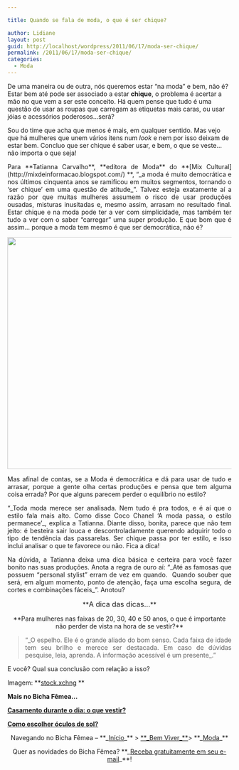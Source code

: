 ```yaml
---

title: Quando se fala de moda, o que é ser chique?

author: Lidiane
layout: post
guid: http://localhost/wordpress/2011/06/17/moda-ser-chique/
permalink: /2011/06/17/moda-ser-chique/
categories:
  - Moda
---
```

De uma maneira ou de outra, nós queremos estar “na moda” e bem, não é? Estar bem até pode ser associado a estar **chique**, o problema é acertar a mão no que vem a ser este conceito. Há quem pense que tudo é uma questão de usar as roupas que carregam as etiquetas mais caras, ou usar jóias e acessórios poderosos…será?

Sou do time que acha que menos é mais, em qualquer sentido. Mas vejo que há mulheres que unem vários itens num _look_ e nem por isso deixam de estar bem. Concluo que ser chique é saber usar, e bem, o que se veste…não importa o que seja!

<!--more-->

<p style="text-align: justify;">
  Para **Tatianna Carvalho**, **editora de Moda** do **[Mix Cultural](http://mixdeinformacao.blogspot.com/) **, “_a moda é muito democrática e nos últimos cinquenta anos se ramificou em muitos segmentos, tornando o ‘ser chique’ em uma questão de atitude_”. Talvez esteja exatamente aí a razão por que muitas mulheres assumem o risco de usar produções ousadas, misturas inusitadas e, mesmo assim, arrasam no resultado final. Estar chique e na moda pode ter a ver com simplicidade, mas também ter tudo a ver com o saber “carregar” uma super produção. E que bom que é assim… porque a moda tem mesmo é que ser democrática, não é?
</p>

<p style="text-align: center;">
  <a href="http://www.trololodemulher.com.br/blog/wp-content/uploads/2011/06/moda.jpg"><img class="alignnone size-full wp-image-6531" title="moda" src="http://www.trololodemulher.com.br/blog/wp-content/uploads/2011/06/moda.jpg" alt="" width="600" height="522" /></a><a href="http://www.trololodemulher.com.br/blog/wp-content/uploads/2011/06/moda.jpg"></a>
</p>

<p style="text-align: justify;">
  Mas afinal de contas, se a Moda é democrática e dá para usar de tudo e arrasar, porque a gente olha certas produções e pensa que tem alguma coisa errada? Por que alguns parecem perder o equilíbrio no estilo?
</p>

<p style="text-align: justify;">
  “_Toda moda merece ser analisada. Nem tudo é pra todos, e é aí que o estilo fala mais alto. Como disse Coco Chanel ‘A moda passa, o estilo permanece’_, explica a Tatianna. Diante disso, bonita, parece que não tem jeito: é besteira sair louca e descontroladamente querendo adquirir todo o tipo de tendência das passarelas. Ser chique passa por ter estilo, e isso inclui analisar o que te favorece ou não. Fica a dica!
</p>

<p style="text-align: justify;">
  Na dúvida, a Tatianna deixa uma dica básica e certeira para você fazer bonito nas suas produções. Anota a regra de ouro aí: “_Até as famosas que possuem “personal stylist” erram de vez em quando.  Quando souber que será, em algum momento, ponto de atenção, faça uma escolha segura, de cortes e combinações fáceis_”. Anotou?
</p>

<p style="text-align: center;">
  **<span style="font-size: medium;">A dica das dicas…</span>**
</p>

<p style="text-align: center;">
  **Para mulheres nas faixas de 20, 30, 40 e 50 anos, o que é importante não perder de vista na hora de se vestir?**
</p>

> <p style="text-align: justify;">
>   “_O espelho. Ele é o grande aliado do bom senso. Cada faixa de idade tem seu brilho e merece ser destacada. Em caso de dúvidas pesquise, leia, aprenda. A informação acessível é um presente_.”
> </p>

E você? Qual sua conclusão com relação a isso?

Imagem: **[stock.xchng](http://www.sxc.hu/) **

**Mais no Bicha Fêmea…**

**[Casamento durante o dia: o que vestir?](http://www.trololodemulher.com.br/2010/07/23/casamento-dia-roupa/)**

**[Como escolher óculos de sol?](http://www.trololodemulher.com.br/2009/10/25/como-escolher-oculos-de-sol/)**

<p style="text-align: center;">
  Navegando no Bicha Fêmea – **_<a href="http://www.trololodemulher.com.br/">Início</a>_** > <a href="http://www.trololodemulher.com.br/bem-viver/">**_Bem Viver_**</a>> **_<a href="http://www.trololodemulher.com.br/category/do-corpo/moda/">Moda</a>_**
</p>

<p style="text-align: center;">
  Quer as novidades do Bicha Fêmea? **_<a href="http://feedburner.google.com/fb/a/mailverify?uri=blogbichafemea&loc=pt_BR">Receba gratuitamente em seu e-mail</a>_**!
</p>